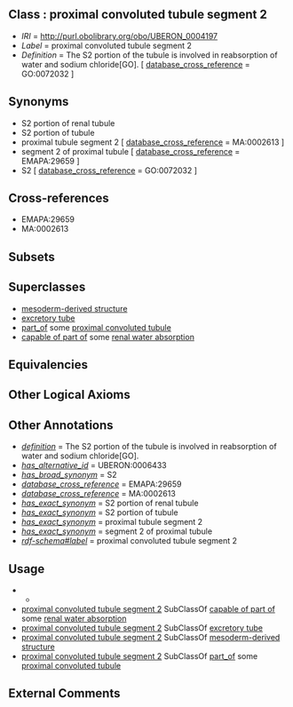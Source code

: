 
## Class : proximal convoluted tubule segment 2

 * *IRI* = http://purl.obolibrary.org/obo/UBERON_0004197
 * *Label* = proximal convoluted tubule segment 2
 * *Definition* = The S2 portion of the tubule is involved in reabsorption of water and sodium chloride[GO]. [ [database_cross_reference](../../ef/oboInOwl#hasDbXref.md) = GO:0072032 ]

## Synonyms

 * S2 portion of renal tubule
 * S2 portion of tubule
 * proximal tubule segment 2 [ [database_cross_reference](../../ef/oboInOwl#hasDbXref.md) = MA:0002613 ]
 * segment 2 of proximal tubule [ [database_cross_reference](../../ef/oboInOwl#hasDbXref.md) = EMAPA:29659 ]
 * S2 [ [database_cross_reference](../../ef/oboInOwl#hasDbXref.md) = GO:0072032 ]

## Cross-references

 * EMAPA:29659
 * MA:0002613

## Subsets


## Superclasses

 * [mesoderm-derived structure](../../UBERON/20/UBERON_0004120.md)
 * [excretory tube](../../UBERON/55/UBERON_0006555.md)
 * [part_of](../../BFO/50/BFO_0000050.md) some [proximal convoluted tubule](../../UBERON/87/UBERON_0001287.md)
 * [capable of part of](../../RO/16/RO_0002216.md) some [renal water absorption](../../GO/95/GO_0070295.md)

## Equivalencies


## Other Logical Axioms


## Other Annotations

 * *[definition](../../IAO/15/IAO_0000115.md)* = The S2 portion of the tubule is involved in reabsorption of water and sodium chloride[GO].
 * *[has_alternative_id](../../Id/oboInOwl#hasAlternativeId.md)* = UBERON:0006433
 * *[has_broad_synonym](../../ym/oboInOwl#hasBroadSynonym.md)* = S2
 * *[database_cross_reference](../../ef/oboInOwl#hasDbXref.md)* = EMAPA:29659
 * *[database_cross_reference](../../ef/oboInOwl#hasDbXref.md)* = MA:0002613
 * *[has_exact_synonym](../../ym/oboInOwl#hasExactSynonym.md)* = S2 portion of renal tubule
 * *[has_exact_synonym](../../ym/oboInOwl#hasExactSynonym.md)* = S2 portion of tubule
 * *[has_exact_synonym](../../ym/oboInOwl#hasExactSynonym.md)* = proximal tubule segment 2
 * *[has_exact_synonym](../../ym/oboInOwl#hasExactSynonym.md)* = segment 2 of proximal tubule
 * *[rdf-schema#label](../../el/rdf-schema#label.md)* = proximal convoluted tubule segment 2

## Usage

 * -
 * [proximal convoluted tubule segment 2](../../UBERON/97/UBERON_0004197.md) SubClassOf [capable of part of](../../RO/16/RO_0002216.md) some [renal water absorption](../../GO/95/GO_0070295.md)
 * [proximal convoluted tubule segment 2](../../UBERON/97/UBERON_0004197.md) SubClassOf [excretory tube](../../UBERON/55/UBERON_0006555.md)
 * [proximal convoluted tubule segment 2](../../UBERON/97/UBERON_0004197.md) SubClassOf [mesoderm-derived structure](../../UBERON/20/UBERON_0004120.md)
 * [proximal convoluted tubule segment 2](../../UBERON/97/UBERON_0004197.md) SubClassOf [part_of](../../BFO/50/BFO_0000050.md) some [proximal convoluted tubule](../../UBERON/87/UBERON_0001287.md)

## External Comments

